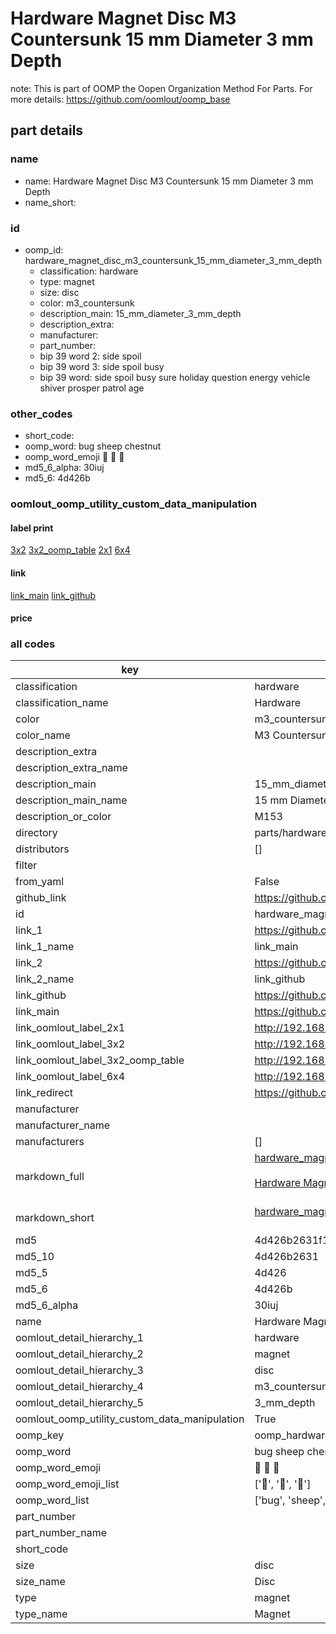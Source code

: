 # Hardware Magnet Disc M3 Countersunk 15 mm Diameter 3 mm Depth  

note: This is part of OOMP the Oopen Organization Method For Parts. For more details: https://github.com/oomlout/oomp_base

##  part details
  







### name
* name: Hardware Magnet Disc M3 Countersunk 15 mm Diameter 3 mm Depth
* name_short: 
### id
* oomp_id: hardware_magnet_disc_m3_countersunk_15_mm_diameter_3_mm_depth
  * classification: hardware
  * type: magnet
  * size: disc
  * color: m3_countersunk
  * description_main: 15_mm_diameter_3_mm_depth
  * description_extra: 
  * manufacturer: 
  * part_number: 
  * bip 39 word 2: side spoil
  * bip 39 word 3: side spoil busy
  * bip 39 word: side spoil busy sure holiday question energy vehicle shiver prosper patrol age

### other_codes
* short_code: 
* oomp_word: bug sheep chestnut
* oomp_word_emoji :bug: :sheep: :chestnut:
* md5_6_alpha: 30iuj
* md5_6: 4d426b






### oomlout_oomp_utility_custom_data_manipulation
#### label print
[3x2](http://192.168.1.245:1112/?label=oomp%2030iuj)
[3x2_oomp_table](http://192.168.1.108:1112/?label=oomp%2030iuj)
[2x1](http://192.168.1.242:1112/?label=oomp%2030iuj)
[6x4](http://192.168.1.55:1112/?label=oomp%2030iuj)    

#### link

[link_main](https://github.com/oomlout/oomlout_oomp_version_1_messy/tree/main/parts/hardware_magnet_disc_m3_countersunk_15_mm_diameter_3_mm_depth) [link_github](https://github.com/oomlout/oomlout_oomp_version_1_messy/tree/main/parts/hardware_magnet_disc_m3_countersunk_15_mm_diameter_3_mm_depth)                             

#### price







### all codes 
| key | value |  
| --- | --- |  
| classification | hardware |  
| classification_name | Hardware |  
| color | m3_countersunk |  
| color_name | M3 Countersunk |  
| description_extra |  |  
| description_extra_name |  |  
| description_main | 15_mm_diameter_3_mm_depth |  
| description_main_name | 15 mm Diameter 3 mm Depth |  
| description_or_color | M153 |  
| directory | parts/hardware_magnet_disc_m3_countersunk_15_mm_diameter_3_mm_depth |  
| distributors | [] |  
| filter |  |  
| from_yaml | False |  
| github_link | https://github.com/oomlout/oomlout_oomp_part_src/tree/main/parts/hardware_magnet_disc_m3_countersunk_15_mm_diameter_3_mm_depth |  
| id | hardware_magnet_disc_m3_countersunk_15_mm_diameter_3_mm_depth |  
| link_1 | https://github.com/oomlout/oomlout_oomp_version_1_messy/tree/main/parts/hardware_magnet_disc_m3_countersunk_15_mm_diameter_3_mm_depth |  
| link_1_name | link_main |  
| link_2 | https://github.com/oomlout/oomlout_oomp_version_1_messy/tree/main/parts/hardware_magnet_disc_m3_countersunk_15_mm_diameter_3_mm_depth |  
| link_2_name | link_github |  
| link_github | https://github.com/oomlout/oomlout_oomp_version_1_messy/tree/main/parts/hardware_magnet_disc_m3_countersunk_15_mm_diameter_3_mm_depth |  
| link_main | https://github.com/oomlout/oomlout_oomp_version_1_messy/tree/main/parts/hardware_magnet_disc_m3_countersunk_15_mm_diameter_3_mm_depth |  
| link_oomlout_label_2x1 | http://192.168.1.242:1112/?label=oomp%2030iuj |  
| link_oomlout_label_3x2 | http://192.168.1.245:1112/?label=oomp%2030iuj |  
| link_oomlout_label_3x2_oomp_table | http://192.168.1.108:1112/?label=oomp%2030iuj |  
| link_oomlout_label_6x4 | http://192.168.1.55:1112/?label=oomp%2030iuj |  
| link_redirect | https://github.com/oomlout/oomlout_oomp_version_1_messy/tree/main/parts/hardware_magnet_disc_m3_countersunk_15_mm_diameter_3_mm_depth |  
| manufacturer |  |  
| manufacturer_name |  |  
| manufacturers | [] |  
| markdown_full | [hardware_magnet_disc_m3_countersunk_15_mm_diameter_3_mm_depth](none)<br>[](none)<br>[Hardware Magnet Disc M3 Countersunk 15 Mm Diameter 3 Mm Depth](none)<br><br> |  
| markdown_short | [hardware_magnet_disc_m3_countersunk_15_mm_diameter_3_mm_depth](none)<br><br> |  
| md5 | 4d426b2631f1e942be366da03e74963f |  
| md5_10 | 4d426b2631 |  
| md5_5 | 4d426 |  
| md5_6 | 4d426b |  
| md5_6_alpha | 30iuj |  
| name | Hardware Magnet Disc M3 Countersunk 15 mm Diameter 3 mm Depth |  
| oomlout_detail_hierarchy_1 | hardware |  
| oomlout_detail_hierarchy_2 | magnet |  
| oomlout_detail_hierarchy_3 | disc |  
| oomlout_detail_hierarchy_4 | m3_countersunk |  
| oomlout_detail_hierarchy_5 | 3_mm_depth |  
| oomlout_oomp_utility_custom_data_manipulation | True |  
| oomp_key | oomp_hardware_magnet_disc_m3_countersunk_15_mm_diameter_3_mm_depth |  
| oomp_word | bug sheep chestnut |  
| oomp_word_emoji | :bug: :sheep: :chestnut: |  
| oomp_word_emoji_list | [':bug:', ':sheep:', ':chestnut:'] |  
| oomp_word_list | ['bug', 'sheep', 'chestnut'] |  
| part_number |  |  
| part_number_name |  |  
| short_code |  |  
| size | disc |  
| size_name | Disc |  
| type | magnet |  
| type_name | Magnet |  
